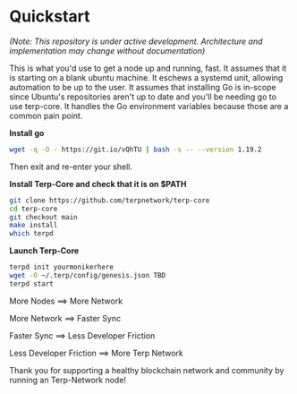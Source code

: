 # Quickstart
_(Note: This repository is under active development. Architecture and implementation may change without documentation)_

This is what you'd use to get a node up and running, fast. It assumes that it is starting on a blank ubuntu machine.  It eschews a systemd unit, allowing automation to be up to the user.  It assumes that installing Go is in-scope since Ubuntu's repositories aren't up to date and you'll be needing go to use terp-core.  It handles the Go environment variables because those are a common pain point.

**Install go**
```bash
wget -q -O - https://git.io/vQhTU | bash -s -- --version 1.19.2
```

Then exit and re-enter your shell.

**Install Terp-Core and check that it is on $PATH**
```bash
git clone https://github.com/terpnetwork/terp-core
cd terp-core
git checkout main 
make install
which terpd
```

**Launch Terp-Core**
```bash
terpd init yourmonikerhere
wget -O ~/.terp/config/genesis.json TBD
terpd start
```

More Nodes ==> More Network

More Network ==> Faster Sync

Faster Sync ==> Less Developer Friction

Less Developer Friction ==> More Terp Network

Thank you for supporting a healthy blockchain network and community by running an Terp-Network node!